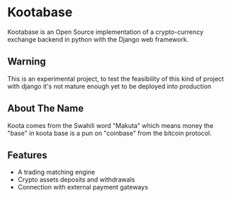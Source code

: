 # Kootabase
Kootabase is an Open Source implementation of a crypto-currency exchange backend in python with the Django web framework.

## Warning
This is an experimental project, to test the feasibility of this kind of project with django it's not mature enough yet to be deployed into production

## About The Name 
Koota comes from the Swahili word "Makuta" which means money the "base" in koota base is a pun on "coinbase" from the bitcoin protocol.

## Features

  - A trading matching engine 
  - Crypto assets deposits and withdrawals 
  - Connection with external payment gateways
